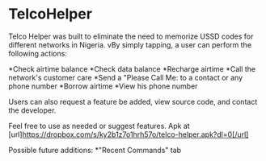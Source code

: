 # TelcoHelper

Telco Helper was built to eliminate the need to memorize USSD codes for different networks in Nigeria. vBy simply tapping, a user can perform the following actions:

*Check airtime balance
*Check data balance
*Recharge airtime
*Call the network's customer care
*Send a "Please Call Me: to a contact or any phone number
*Borrow airtime
*View his phone number

Users can also request a feature be added, view source code, and contact the developer.

Feel free to use as needed or suggest features.
Apk at [url]https://dropbox.com/s/ky2b1z7o1hrh57o/telco-helper.apk?dl=0[/url]

Possible future additions:
*"Recent Commands" tab
